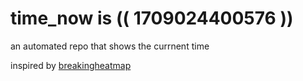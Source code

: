 # time_now is (( 1709024400576 ))

an automated repo that shows the currnent time

inspired by [breakingheatmap](https://github.com/breakingheatmap/breakingheatmap)